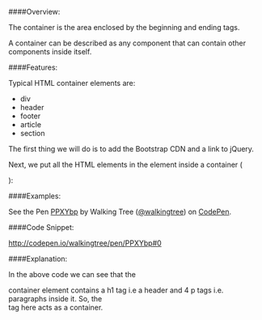 ####Overview:

The container is the area enclosed by the beginning and ending tags.

A container can be described as any component that can contain other components inside itself.

####Features:

Typical HTML container elements are:

* div
* header
* footer
* article
* section

The first thing we will do is to add the Bootstrap CDN and a link to jQuery.

Next, we put all the HTML elements in the <body> element inside a container (<div class="container">):

####Examples:

<p data-height="268" data-theme-id="0" data-slug-hash="PPXYbp" data-default-tab="result" data-user= " walkingtree" class='codepen'>See the Pen <a href='http://codepen.io/walkingtree/pen/PPXYbp/'>PPXYbp</a> by Walking Tree (<a href='http://codepen.io/walkingtree'>@walkingtree</a>) on <a href='http://codepen.io'>CodePen</a>.</p>
<script async src="//assets.codepen.io/assets/embed/ei.js"></script>

####Code Snippet:

 http://codepen.io/walkingtree/pen/PPXYbp#0


####Explanation:

In the above code we can see that the <div> container element contains a h1 tag  i.e a header and 4 p tags i.e. paragraphs inside it.
So, the <div> tag here acts as a container.
